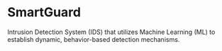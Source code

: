 # SmartGuard
Intrusion Detection System (IDS) that utilizes Machine Learning (ML) to establish dynamic, behavior-based detection mechanisms.
